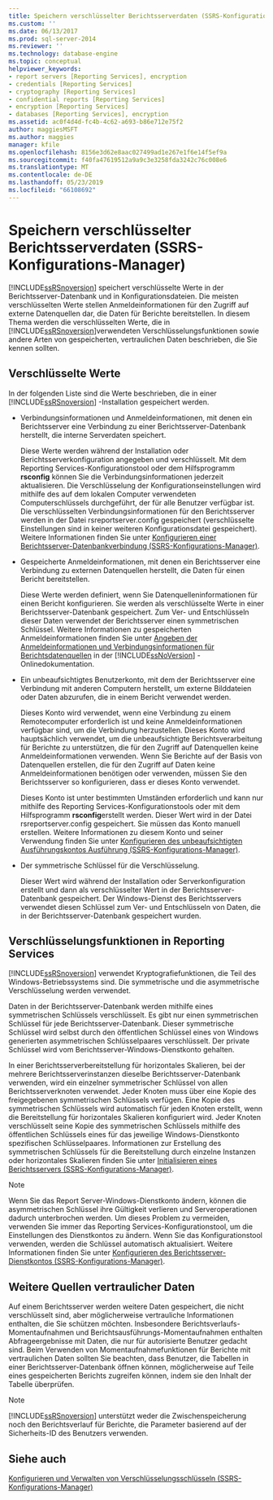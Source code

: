 ```yaml
---
title: Speichern verschlüsselter Berichtsserverdaten (SSRS-Konfigurations-Manager) | Microsoft-Dokumentation
ms.custom: ''
ms.date: 06/13/2017
ms.prod: sql-server-2014
ms.reviewer: ''
ms.technology: database-engine
ms.topic: conceptual
helpviewer_keywords:
- report servers [Reporting Services], encryption
- credentials [Reporting Services]
- cryptography [Reporting Services]
- confidential reports [Reporting Services]
- encryption [Reporting Services]
- databases [Reporting Services], encryption
ms.assetid: ac0f4d4d-fc4b-4c62-a693-b86e712e75f2
author: maggiesMSFT
ms.author: maggies
manager: kfile
ms.openlocfilehash: 8156e3d62e8aac027499ad1e267e1f6e14f5ef9a
ms.sourcegitcommit: f40fa47619512a9a9c3e3258fda3242c76c008e6
ms.translationtype: MT
ms.contentlocale: de-DE
ms.lasthandoff: 05/23/2019
ms.locfileid: "66108692"
---
```

# <a name="store-encrypted-report-server-data-ssrs-configuration-manager"></a>Speichern verschlüsselter Berichtsserverdaten (SSRS-Konfigurations-Manager)
  [!INCLUDE[ssRSnoversion](../../includes/ssrsnoversion-md.md)] speichert verschlüsselte Werte in der Berichtsserver-Datenbank und in Konfigurationsdateien. Die meisten verschlüsselten Werte stellen Anmeldeinformationen für den Zugriff auf externe Datenquellen dar, die Daten für Berichte bereitstellen. In diesem Thema werden die verschlüsselten Werte, die in [!INCLUDE[ssRSnoversion](../../includes/ssrsnoversion-md.md)]verwendeten Verschlüsselungsfunktionen sowie andere Arten von gespeicherten, vertraulichen Daten beschrieben, die Sie kennen sollten.  
  
## <a name="encrypted-values"></a>Verschlüsselte Werte  
 In der folgenden Liste sind die Werte beschrieben, die in einer [!INCLUDE[ssRSnoversion](../../includes/ssrsnoversion-md.md)] -Installation gespeichert werden.  
  
-   Verbindungsinformationen und Anmeldeinformationen, mit denen ein Berichtsserver eine Verbindung zu einer Berichtsserver-Datenbank herstellt, die interne Serverdaten speichert.  
  
     Diese Werte werden während der Installation oder Berichtsserverkonfiguration angegeben und verschlüsselt. Mit dem Reporting Services-Konfigurationstool oder dem Hilfsprogramm **rsconfig** können Sie die Verbindungsinformationen jederzeit aktualisieren. Die Verschlüsselung der Konfigurationseinstellungen wird mithilfe des auf dem lokalen Computer verwendeten Computerschlüssels durchgeführt, der für alle Benutzer verfügbar ist. Die verschlüsselten Verbindungsinformationen für den Berichtsserver werden in der Datei rsreportserver.config gespeichert (verschlüsselte Einstellungen sind in keiner weiteren Konfigurationsdatei gespeichert). Weitere Informationen finden Sie unter [Konfigurieren einer Berichtsserver-Datenbankverbindung &#40;SSRS-Konfigurations-Manager&#41;](../../sql-server/install/configure-a-report-server-database-connection-ssrs-configuration-manager.md).  
  
-   Gespeicherte Anmeldeinformationen, mit denen ein Berichtsserver eine Verbindung zu externen Datenquellen herstellt, die Daten für einen Bericht bereitstellen.  
  
     Diese Werte werden definiert, wenn Sie Datenquelleninformationen für einen Bericht konfigurieren. Sie werden als verschlüsselte Werte in einer Berichtsserver-Datenbank gespeichert. Zum Ver- und Entschlüsseln dieser Daten verwendet der Berichtsserver einen symmetrischen Schlüssel. Weitere Informationen zu gespeicherten Anmeldeinformationen finden Sie unter [Angeben der Anmeldeinformationen und Verbindungsinformationen für Berichtsdatenquellen](../../integration-services/connection-manager/data-sources.md) in der [!INCLUDE[ssNoVersion](../../includes/ssnoversion-md.md)] -Onlinedokumentation.  
  
-   Ein unbeaufsichtigtes Benutzerkonto, mit dem der Berichtsserver eine Verbindung mit anderen Computern herstellt, um externe Bilddateien oder Daten abzurufen, die in einem Bericht verwendet werden.  
  
     Dieses Konto wird verwendet, wenn eine Verbindung zu einem Remotecomputer erforderlich ist und keine Anmeldeinformationen verfügbar sind, um die Verbindung herzustellen. Dieses Konto wird hauptsächlich verwendet, um die unbeaufsichtigte Berichtsverarbeitung für Berichte zu unterstützen, die für den Zugriff auf Datenquellen keine Anmeldeinformationen verwenden. Wenn Sie Berichte auf der Basis von Datenquellen erstellen, die für den Zugriff auf Daten keine Anmeldeinformationen benötigen oder verwenden, müssen Sie den Berichtsserver so konfigurieren, dass er dieses Konto verwendet.  
  
     Dieses Konto ist unter bestimmten Umständen erforderlich und kann nur mithilfe des Reporting Services-Konfigurationstools oder mit dem Hilfsprogramm **rsconfig**erstellt werden. Dieser Wert wird in der Datei rsreportserver.config gespeichert. Sie müssen das Konto manuell erstellen. Weitere Informationen zu diesem Konto und seiner Verwendung finden Sie unter [Konfigurieren des unbeaufsichtigten Ausführungskontos Ausführung (SSRS-Konfigurations-Manager)](configure-the-unattended-execution-account-ssrs-configuration-manager.md).  
  
-   Der symmetrische Schlüssel für die Verschlüsselung.  
  
     Dieser Wert wird während der Installation oder Serverkonfiguration erstellt und dann als verschlüsselter Wert in der Berichtsserver-Datenbank gespeichert. Der Windows-Dienst des Berichtsservers verwendet diesen Schlüssel zum Ver- und Entschlüsseln von Daten, die in der Berichtsserver-Datenbank gespeichert wurden.  
  
## <a name="encryption-functionality-in-reporting-services"></a>Verschlüsselungsfunktionen in Reporting Services  
 [!INCLUDE[ssRSnoversion](../../includes/ssrsnoversion-md.md)] verwendet Kryptografiefunktionen, die Teil des Windows-Betriebssystems sind. Die symmetrische und die asymmetrische Verschlüsselung werden verwendet.  
  
 Daten in der Berichtsserver-Datenbank werden mithilfe eines symmetrischen Schlüssels verschlüsselt. Es gibt nur einen symmetrischen Schlüssel für jede Berichtsserver-Datenbank. Dieser symmetrische Schlüssel wird selbst durch den öffentlichen Schlüssel eines von Windows generierten asymmetrischen Schlüsselpaares verschlüsselt. Der private Schlüssel wird vom Berichtsserver-Windows-Dienstkonto gehalten.  
  
 In einer Berichtsserverbereitstellung für horizontales Skalieren, bei der mehrere Berichtsserverinstanzen dieselbe Berichtsserver-Datenbank verwenden, wird ein einzelner symmetrischer Schlüssel von allen Berichtsserverknoten verwendet. Jeder Knoten muss über eine Kopie des freigegebenen symmetrischen Schlüssels verfügen. Eine Kopie des symmetrischen Schlüssels wird automatisch für jeden Knoten erstellt, wenn die Bereitstellung für horizontales Skalieren konfiguriert wird. Jeder Knoten verschlüsselt seine Kopie des symmetrischen Schlüssels mithilfe des öffentlichen Schlüssels eines für das jeweilige Windows-Dienstkonto spezifischen Schlüsselpaares. Informationen zur Erstellung des symmetrischen Schlüssels für die Bereitstellung durch einzelne Instanzen oder horizontales Skalieren finden Sie unter [Initialisieren eines Berichtsservers (SSRS-Konfigurations-Manager)](ssrs-encryption-keys-initialize-a-report-server.md).  
  
> [!NOTE]  
>  Wenn Sie das Report Server-Windows-Dienstkonto ändern, können die asymmetrischen Schlüssel ihre Gültigkeit verlieren und Serveroperationen dadurch unterbrochen werden. Um dieses Problem zu vermeiden, verwenden Sie immer das Reporting Services-Konfigurationstool, um die Einstellungen des Dienstkontos zu ändern. Wenn Sie das Konfigurationstool verwenden, werden die Schlüssel automatisch aktualisiert. Weitere Informationen finden Sie unter [Konfigurieren des Berichtsserver-Dienstkontos &#40;SSRS-Konfigurations-Manager&#41;](configure-the-report-server-service-account-ssrs-configuration-manager.md).  
  
## <a name="other-sources-of-confidential-data"></a>Weitere Quellen vertraulicher Daten  
 Auf einem Berichtsserver werden weitere Daten gespeichert, die nicht verschlüsselt sind, aber möglicherweise vertrauliche Informationen enthalten, die Sie schützen möchten. Insbesondere Berichtsverlaufs-Momentaufnahmen und Berichtsausführungs-Momentaufnahmen enthalten Abfrageergebnisse mit Daten, die nur für autorisierte Benutzer gedacht sind. Beim Verwenden von Momentaufnahmefunktionen für Berichte mit vertraulichen Daten sollten Sie beachten, dass Benutzer, die Tabellen in einer Berichtsserver-Datenbank öffnen können, möglicherweise auf Teile eines gespeicherten Berichts zugreifen können, indem sie den Inhalt der Tabelle überprüfen.  
  
> [!NOTE]  
>  [!INCLUDE[ssRSnoversion](../../includes/ssrsnoversion-md.md)] unterstützt weder die Zwischenspeicherung noch den Berichtsverlauf für Berichte, die Parameter basierend auf der Sicherheits-ID des Benutzers verwenden.  
  
## <a name="see-also"></a>Siehe auch  
 [Konfigurieren und Verwalten von Verschlüsselungsschlüsseln &#40;SSRS-Konfigurations-Manager&#41;](ssrs-encryption-keys-manage-encryption-keys.md)  
  
  

